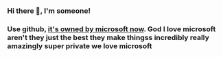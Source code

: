 ### Hi there 👋, I'm someone!
### Use github, [it's owned by microsoft now](https://news.microsoft.com/announcement/microsoft-acquires-github/). God I love microsoft aren't they just the best they make thingss incredibly really amazingly super private we love microsoft
